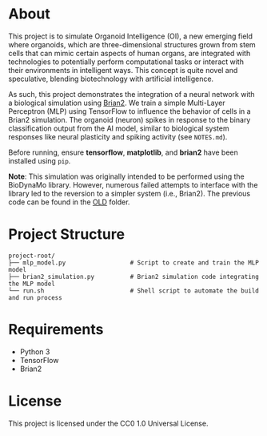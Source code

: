 # About

This project is to simulate Organoid Intelligence (OI), a new emerging field where organoids, which are three-dimensional structures grown from stem cells that can mimic certain aspects of human organs, are integrated with technologies to potentially perform computational tasks or interact with their environments in intelligent ways. This concept is quite novel and speculative, blending biotechnology with artificial intelligence.

As such, this project demonstrates the integration of a neural network with a biological simulation using [Brian2](https://github.com/brian-team/brian2). We train a simple Multi-Layer Perceptron (MLP) using TensorFlow to influence the behavior of cells in a Brian2 simulation. The organoid (neuron) spikes in response to the binary classification output from the AI model, similar to biological system responses like neural plasticity and spiking activity (see `NOTES.md`).

Before running, ensure **tensorflow**, **matplotlib**, and **brian2** have been installed using `pip`.

**Note**: This simulation was originally intended to be performed using the BioDynaMo library. However, numerous failed attempts to interface with the library led to the reversion to a simpler system (i.e., Brian2). The previous code can be found in the [OLD](https://github.com/danielathome19/Organoid-Intelligence-Simulation/tree/main/OLD) folder.


# Project Structure

```
project-root/
├── mlp_model.py                  # Script to create and train the MLP model
├── brian2_simulation.py          # Brian2 simulation code integrating the MLP model
└── run.sh                        # Shell script to automate the build and run process
```


# Requirements

* Python 3
* TensorFlow
* Brian2


# License

This project is licensed under the CC0 1.0 Universal License.
